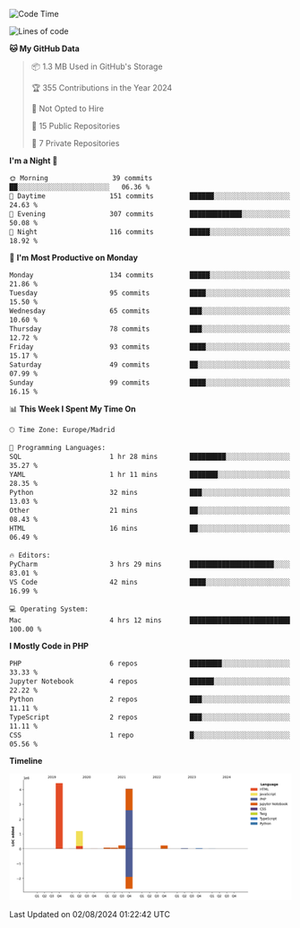 <!--START_SECTION:waka-->
![Code Time](http://img.shields.io/badge/Code%20Time-283%20hrs%2034%20mins-blue)

![Lines of code](https://img.shields.io/badge/From%20Hello%20World%20I%27ve%20Written-10.3%20million%20lines%20of%20code-blue)

**🐱 My GitHub Data** 

> 📦 1.3 MB Used in GitHub's Storage 
 > 
> 🏆 355 Contributions in the Year 2024
 > 
> 🚫 Not Opted to Hire
 > 
> 📜 15 Public Repositories 
 > 
> 🔑 7 Private Repositories 
 > 
**I'm a Night 🦉** 

```text
🌞 Morning                39 commits          ██░░░░░░░░░░░░░░░░░░░░░░░   06.36 % 
🌆 Daytime                151 commits         ██████░░░░░░░░░░░░░░░░░░░   24.63 % 
🌃 Evening                307 commits         █████████████░░░░░░░░░░░░   50.08 % 
🌙 Night                  116 commits         █████░░░░░░░░░░░░░░░░░░░░   18.92 % 
```
📅 **I'm Most Productive on Monday** 

```text
Monday                   134 commits         █████░░░░░░░░░░░░░░░░░░░░   21.86 % 
Tuesday                  95 commits          ████░░░░░░░░░░░░░░░░░░░░░   15.50 % 
Wednesday                65 commits          ███░░░░░░░░░░░░░░░░░░░░░░   10.60 % 
Thursday                 78 commits          ███░░░░░░░░░░░░░░░░░░░░░░   12.72 % 
Friday                   93 commits          ████░░░░░░░░░░░░░░░░░░░░░   15.17 % 
Saturday                 49 commits          ██░░░░░░░░░░░░░░░░░░░░░░░   07.99 % 
Sunday                   99 commits          ████░░░░░░░░░░░░░░░░░░░░░   16.15 % 
```


📊 **This Week I Spent My Time On** 

```text
🕑︎ Time Zone: Europe/Madrid

💬 Programming Languages: 
SQL                      1 hr 28 mins        █████████░░░░░░░░░░░░░░░░   35.27 % 
YAML                     1 hr 11 mins        ███████░░░░░░░░░░░░░░░░░░   28.35 % 
Python                   32 mins             ███░░░░░░░░░░░░░░░░░░░░░░   13.03 % 
Other                    21 mins             ██░░░░░░░░░░░░░░░░░░░░░░░   08.43 % 
HTML                     16 mins             ██░░░░░░░░░░░░░░░░░░░░░░░   06.49 % 

🔥 Editors: 
PyCharm                  3 hrs 29 mins       █████████████████████░░░░   83.01 % 
VS Code                  42 mins             ████░░░░░░░░░░░░░░░░░░░░░   16.99 % 

💻 Operating System: 
Mac                      4 hrs 12 mins       █████████████████████████   100.00 % 
```

**I Mostly Code in PHP** 

```text
PHP                      6 repos             ████████░░░░░░░░░░░░░░░░░   33.33 % 
Jupyter Notebook         4 repos             ██████░░░░░░░░░░░░░░░░░░░   22.22 % 
Python                   2 repos             ███░░░░░░░░░░░░░░░░░░░░░░   11.11 % 
TypeScript               2 repos             ███░░░░░░░░░░░░░░░░░░░░░░   11.11 % 
CSS                      1 repo              █░░░░░░░░░░░░░░░░░░░░░░░░   05.56 % 
```



**Timeline**

![Lines of Code chart](https://raw.githubusercontent.com/danisoronellas/danisoronellas/main/assets/bar_graph.png)


 Last Updated on 02/08/2024 01:22:42 UTC
<!--END_SECTION:waka-->
